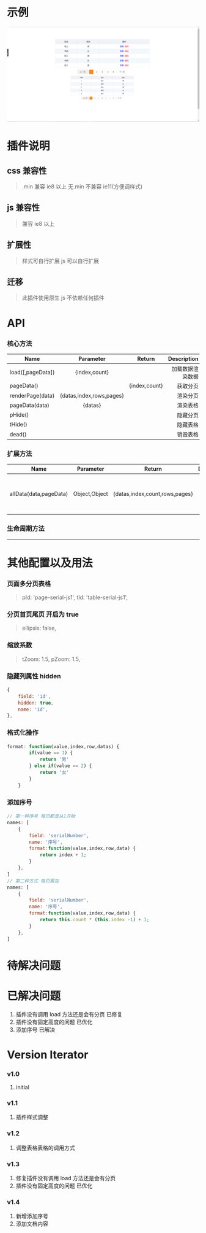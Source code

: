 # 示例
![示例](./img/example.jpg)


# 插件说明

## css 兼容性

> .min 兼容 ie8 以上
> 无.min 不兼容 ie11(方便调样式)

## js 兼容性

> 兼容 ie8 以上

## 扩展性

> 样式可自行扩展
> js 可以自行扩展

## 迁移

> 此插件使用原生 js 不依赖任何插件

# API

### 核心方法

| Name              |        Parameter         |    Return     |      Description |
| ----------------- | :----------------------: | :-----------: | ---------------: |
| load([,pageData]) |      {index,count}       |               | 加载数据渲染数据 |
| pageData()        |                          | {index,count} |         获取分页 |
| renderPage(data)  | {datas,index,rows,pages} |               |         渲染分页 |
| pageData(data)    |         {datas}          |               |         渲染表格 |
| pHide()           |                          |               |         隐藏分页 |
| tHide()           |                          |               |         隐藏表格 |
| dead()            |                          |               |         销毁表格 |

### 扩展方法

| Name                   |   Parameter   |             Return             |                                  Description |
| ---------------------- | :-----------: | :----------------------------: | -------------------------------------------: |
| allData(data,pageData) | Object,Object | {datas,index,count,rows,pages} | 如果后台返回的是全部数据，可以使用此方法处理 |

### 生命周期方法

---

# 其他配置以及用法

### 页面多分页表格

> pId: 'page-serial-js1',
> tId: 'table-serial-js1',

### 分页首页尾页 开启为 true

> ellipsis: false,

### 缩放系数

> tZoom: 1.5,
> pZoom: 1.5,

### 隐藏列属性 hidden

```js
{
    field: 'id',
    hidden: true,
    name: 'id',
},
```

### 格式化操作

```js
format: function(value,index,row,datas) {
        if(value == 1) {
            return '男'
        } else if(value == 2) {
            return '女'
        }
    }

```

### 添加序号

```js
// 第一种序号 每页都是从1开始
names: [
    {
        field: 'serialNumber',
        name: '序号',
        format:function(value,index,row,data) {
            return index + 1;
        }
    },
]
// 第二种方式 每页累加
names: [
    {
        field: 'serialNumber',
        name: '序号',
        format:function(value,index,row,data) {
            return this.count * (this.index -1) + 1;
        }
    },
]
```

# 待解决问题

# 已解决问题

1. 插件没有调用 load 方法还是会有分页 已修复
2. 插件没有固定高度的问题 已优化
3. 添加序号 已解决


# Version Iterator
### v1.0
1. initial

### v1.1
1. 插件样式调整

### v1.2
1. 调整表格表格的调用方式

### v1.3
1. 修复插件没有调用 load 方法还是会有分页
2. 插件没有固定高度的问题 已优化

### v1.4
1. 新增添加序号
2. 添加文档内容

